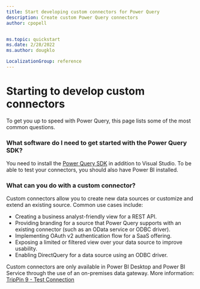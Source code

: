 ```yaml
---
title: Start developing custom connectors for Power Query 
description: Create custom Power Query connectors
author: cpopell


ms.topic: quickstart
ms.date: 2/28/2022
ms.author: dougklo

LocalizationGroup: reference
---
```


# Starting to develop custom connectors

To get you up to speed with Power Query, this page lists some of the most common questions.

### What software do I need to get started with the Power Query SDK?

You need to install the [Power Query SDK](https://www.aka.ms/powerquerysdk) in addition to Visual Studio. To be able to test your connectors, you should also have Power BI installed.

### What can you do with a custom connector?

Custom connectors allow you to create new data sources or customize and extend an existing source. Common use cases include:

* Creating a business analyst-friendly view for a REST API.
* Providing branding for a source that Power Query supports with an existing connector (such as an OData service or ODBC driver).
* Implementing OAuth v2 authentication flow for a SaaS offering.
* Exposing a limited or filtered view over your data source to improve usability.
* Enabling DirectQuery for a data source using an ODBC driver.

Custom connectors are only available in Power BI Desktop and Power BI Service through the use of an on-premises data gateway. More information: [TripPin 9 - Test Connection](samples/TripPin/9-TestConnection/README.md)
